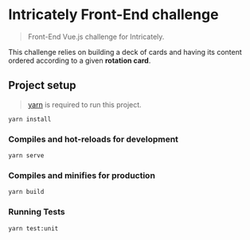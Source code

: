 # Intricately Front-End challenge

> Front-End Vue.js challenge for Intricately.

This challenge relies on building a deck of cards and having its content ordered according to a given **rotation card**.

## Project setup

> [yarn](https://classic.yarnpkg.com/lang/en/) is required to run this project.
```
yarn install
```

### Compiles and hot-reloads for development
```
yarn serve
```

### Compiles and minifies for production
```
yarn build
```

### Running Tests
```
yarn test:unit
```
